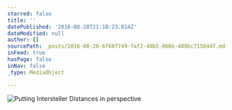 ```yaml
---
starred: false
title: ''
datePublished: '2016-08-28T21:18:23.814Z'
dateModified: null
author: []
sourcePath: _posts/2016-08-28-6f68f749-faf2-48b5-866b-480bc715844f.md
inFeed: true
hasPage: false
inNav: false
_type: MediaObject

---
```

![Putting Intersteller Distances in perspective ](https://the-grid-user-content.s3-us-west-2.amazonaws.com/b60c9cca-e5a3-48f0-8d63-ea953f1ae916.jpg)